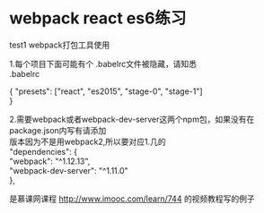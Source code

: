 # webpack react es6练习  
test1 webpack打包工具使用   

1.每个项目下面可能有个 .babelrc文件被隐藏，请知悉    
.babelrc 
  
{
    "presets": ["react", "es2015", "stage-0", "stage-1"]  
}
  
2.需要webpack或者webpack-dev-server这两个npm包，如果没有在package.json内写有请添加  
版本因为不是用webpack2,所以要对应1.几的    
"dependencies": {  
    "webpack": "^1.12.13",  
    "webpack-dev-server": "^1.11.0"  
  },  


是慕课网课程 http://www.imooc.com/learn/744 的视频教程写的例子